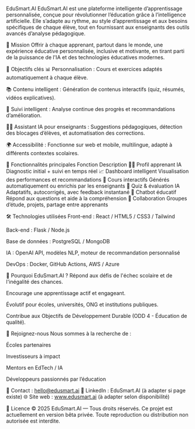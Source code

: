 EduSmart.AI
EduSmart.AI est une plateforme intelligente d’apprentissage personnalisée, conçue pour révolutionner l’éducation grâce à l’intelligence artificielle. Elle s’adapte au rythme, au style d’apprentissage et aux besoins spécifiques de chaque élève, tout en fournissant aux enseignants des outils avancés d’analyse pédagogique.

🚀 Mission
Offrir à chaque apprenant, partout dans le monde, une expérience éducative personnalisée, inclusive et motivante, en tirant parti de la puissance de l'IA et des technologies éducatives modernes.

🎯 Objectifs clés
📊 Personnalisation : Cours et exercices adaptés automatiquement à chaque élève.

📚 Contenu intelligent : Génération de contenus interactifs (quiz, résumés, vidéos explicatives).

🧠 Suivi intelligent : Analyse continue des progrès et recommandations d’amélioration.

🧑‍🏫 Assistant IA pour enseignants : Suggestions pédagogiques, détection des blocages d’élèves, et automatisation des corrections.

🌍 Accessibilité : Fonctionne sur web et mobile, multilingue, adapté à différents contextes scolaires.

🔧 Fonctionnalités principales
Fonction	Description
🧑‍🎓 Profil apprenant IA	Diagnostic initial + suivi en temps réel
📈 Dashboard intelligent	Visualisation des performances et recommandations
🎥 Cours interactifs	Générés automatiquement ou enrichis par les enseignants
🧪 Quiz & évaluation IA	Adaptatifs, autocorrigés, avec feedback instantané
🤖 Chatbot éducatif	Répond aux questions et aide à la compréhension
🤝 Collaboration	Groupes d’étude, projets, partage entre apprenants

🛠️ Technologies utilisées
Front-end : React / HTML5 / CSS3 / Tailwind

Back-end : Flask / Node.js

Base de données : PostgreSQL / MongoDB

IA : OpenAI API, modèles NLP, moteur de recommandation personnalisé

DevOps : Docker, GitHub Actions, AWS / Azure

🌱 Pourquoi EduSmart.AI ?
Répond aux défis de l'échec scolaire et de l'inégalité des chances.

Encourage une apprentissage actif et engageant.

Évolutif pour écoles, universités, ONG et institutions publiques.

Contribue aux Objectifs de Développement Durable (ODD 4 - Éducation de qualité).

🤝 Rejoignez-nous
Nous sommes à la recherche de :

Écoles partenaires

Investisseurs à impact

Mentors en EdTech / IA

Développeurs passionnés par l’éducation

📩 Contact : hello@edusmart.ai
🔗 LinkedIn : EduSmart.AI (à adapter si page existe)
🌐 Site web : www.edusmart.ai (à adapter selon disponibilité)

📌 Licence
© 2025 EduSmart.AI — Tous droits réservés.
Ce projet est actuellement en version bêta privée. Toute reproduction ou distribution non autorisée est interdite.

